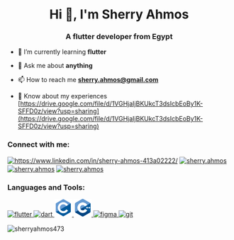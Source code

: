 <h1 align="center">Hi 👋, I'm Sherry Ahmos</h1>
<h3 align="center">A flutter developer from Egypt</h3>

- 🌱 I’m currently learning **flutter**

- 💬 Ask me about **anything**

- 📫 How to reach me **sherry.ahmos@gmail.com**

- 📄 Know about my experiences [https://drive.google.com/file/d/1VGHjaIjBKUkcT3dsIcbEoBy1K-SFFD0z/view?usp=sharing](https://drive.google.com/file/d/1VGHjaIjBKUkcT3dsIcbEoBy1K-SFFD0z/view?usp=sharing)

<h3 align="left">Connect with me:</h3>
<p align="left">
<a href="https://linkedin.com/in/https://www.linkedin.com/in/sherry-ahmos-413a02222/" target="blank"><img align="center" src="https://raw.githubusercontent.com/rahuldkjain/github-profile-readme-generator/master/src/images/icons/Social/linked-in-alt.svg" alt="https://www.linkedin.com/in/sherry-ahmos-413a02222/" height="30" width="40" /></a>
<a href="https://fb.com/sherry.ahmos" target="blank"><img align="center" src="https://raw.githubusercontent.com/rahuldkjain/github-profile-readme-generator/master/src/images/icons/Social/facebook.svg" alt="sherry.ahmos" height="30" width="40" /></a>
<a href="https://instagram.com/sherry.ahmos" target="blank"><img align="center" src="https://raw.githubusercontent.com/rahuldkjain/github-profile-readme-generator/master/src/images/icons/Social/instagram.svg" alt="sherry.ahmos" height="30" width="40" /></a>
<a href="https://codeforces.com/profile/sherry.ahmos" target="blank"><img align="center" src="https://raw.githubusercontent.com/rahuldkjain/github-profile-readme-generator/master/src/images/icons/Social/codeforces.svg" alt="sherry.ahmos" height="30" width="40" /></a>
</p>

<h3 align="left">Languages and Tools:</h3>
<p align="left"> <a href="https://flutter.dev" target="_blank" rel="noreferrer"> <img src="https://www.vectorlogo.zone/logos/flutterio/flutterio-icon.svg" alt="flutter" width="40" height="40"/> </a> <a href="https://dart.dev" target="_blank" rel="noreferrer"> <img src="https://www.vectorlogo.zone/logos/dartlang/dartlang-icon.svg" alt="dart" width="40" height="40"/> </a><a href="https://www.cprogramming.com/" target="_blank" rel="noreferrer"> <img src="https://raw.githubusercontent.com/devicons/devicon/master/icons/c/c-original.svg" alt="c" width="40" height="40"/> </a> <a href="https://www.w3schools.com/cpp/" target="_blank" rel="noreferrer"> <img src="https://raw.githubusercontent.com/devicons/devicon/master/icons/cplusplus/cplusplus-original.svg" alt="cplusplus" width="40" height="40"/> </a>  <a href="https://www.figma.com/" target="_blank" rel="noreferrer"> <img src="https://www.vectorlogo.zone/logos/figma/figma-icon.svg" alt="figma" width="40" height="40"/> </a> <a href="https://git-scm.com/" target="_blank" rel="noreferrer"> <img src="https://www.vectorlogo.zone/logos/git-scm/git-scm-icon.svg" alt="git" width="40" height="40"/> </a> </p>

<p><img align="center" src="https://github-readme-stats.vercel.app/api/top-langs?username=sherryahmos473&show_icons=true&locale=en&layout=compact" alt="sherryahmos473" /></p>

